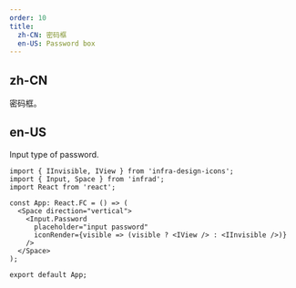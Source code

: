 ```yaml
---
order: 10
title:
  zh-CN: 密码框
  en-US: Password box
---
```


## zh-CN

密码框。

## en-US

Input type of password.

```tsx
import { IInvisible, IView } from 'infra-design-icons';
import { Input, Space } from 'infrad';
import React from 'react';

const App: React.FC = () => (
  <Space direction="vertical">
    <Input.Password
      placeholder="input password"
      iconRender={visible => (visible ? <IView /> : <IInvisible />)}
    />
  </Space>
);

export default App;
```
